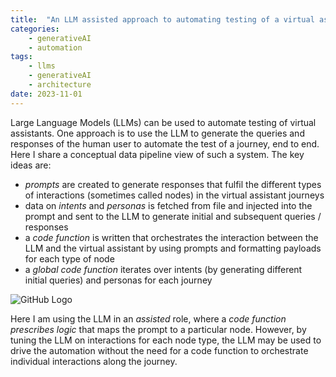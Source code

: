 ```yaml
---
title:  "An LLM assisted approach to automating testing of a virtual assistant"
categories: 
    - generativeAI
    - automation
tags: 
    - llms
    - generativeAI
    - architecture
date: 2023-11-01
---
```


Large Language Models (LLMs) can be used to automate testing of virtual assistants. One approach is to use the LLM to generate the queries and responses of the human user to automate the test of a journey, end to end. Here I share a conceptual data pipeline view of such a system. The key ideas are:

- *prompts* are created to generate responses that fulfil the different types of interactions (sometimes called nodes) in the virtual assistant journeys
- data on *intents* and *personas* is fetched from file and injected into the prompt and sent to the LLM to generate initial and subsequent queries / responses
- a *code function* is written that orchestrates the interaction between the LLM and the virtual assistant by using prompts and formatting payloads for each type of node
- a *global code function* iterates over intents (by generating different initial queries) and personas for each journey

![GitHub Logo](assistant-test-pipeline-view.png)

Here I am using the LLM in an *assisted* role, where a *code function prescribes logic* that maps the prompt to a particular node. However, by tuning the LLM on interactions for each node type, the LLM may be used to drive the automation without the need for a code function to orchestrate individual interactions along the journey.